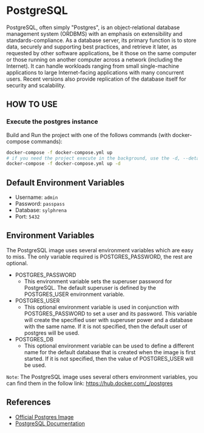 # PostgreSQL

PostgreSQL, often simply "Postgres", is an object-relational database management system (ORDBMS) with an emphasis on extensibility and standards-compliance. As a database server, its primary function is to store data, securely and supporting best practices, and retrieve it later, as requested by other software applications, be it those on the same computer or those running on another computer across a network (including the Internet). It can handle workloads ranging from small single-machine applications to large Internet-facing applications with many concurrent users. Recent versions also provide replication of the database itself for security and scalability.

## HOW TO USE

### Execute the postgres instance

Build and Run the project with one of the follows commands (with docker-compose commands):

```bash
docker-compose -f docker-compose.yml up
# if you need the project execute in the background, use the -d, --detach option
docker-compose -f docker-compose.yml up -d
```
## Default Environment Variables

- Username: `admin`
- Password: `passpass`
- Database: `sylphrena`
- Port: `5432`

## Environment Variables 

The PostgreSQL image uses several environment variables which are easy to miss. The only variable required is POSTGRES_PASSWORD, the rest are optional.

- POSTGRES_PASSWORD 
    - This environment variable sets the superuser password for PostgreSQL. The default superuser is defined by the POSTGRES_USER environment variable.
- POSTGRES_USER
    - This optional environment variable is used in conjunction with POSTGRES_PASSWORD to set a user and its password. This variable will create the specified user with superuser power and a database with the same name. If it is not specified, then the default user of postgres will be used.
- POSTGRES_DB
    - This optional environment variable can be used to define a different name for the default database that is created when the image is first started. If it is not specified, then the value of POSTGRES_USER will be used.

`Note`: The PostgreSQL image uses several others environment variables, you can find them in the follow link: https://hub.docker.com/_/postgres

## References

-  [Official Postgres Image](https://hub.docker.com/_/postgres)
-  [PostgreSQL Documentation](https://www.postgresql.org/docs/)
